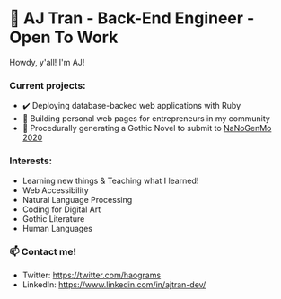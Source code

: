 # 🔮 AJ Tran - Back-End Engineer - Open To Work 

Howdy, y'all! I'm AJ! 

### Current projects:

- :heavy_check_mark: Deploying database-backed web applications with Ruby
- :art: Building personal web pages for entrepreneurs in my community
- :bat: Procedurally generating a Gothic Novel to submit to [NaNoGenMo 2020](https://nanogenmo.github.io/)

### Interests:

- Learning new things & Teaching what I learned!
- Web Accessibility
- Natural Language Processing
- Coding for Digital Art
- Gothic Literature
- Human Languages

### 📫 Contact me!

- Twitter: https://twitter.com/haograms
- LinkedIn: https://www.linkedin.com/in/ajtran-dev/

